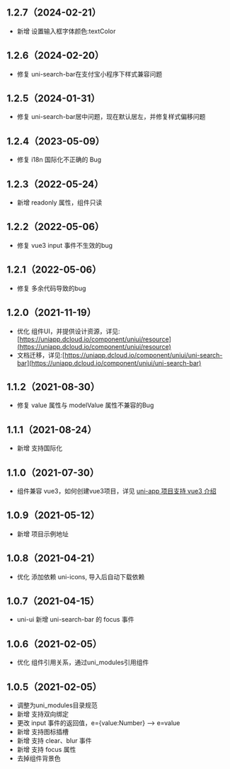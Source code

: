 ## 1.2.7（2024-02-21）
- 新增 设置输入框字体颜色:textColor
## 1.2.6（2024-02-20）
- 修复 uni-search-bar在支付宝小程序下样式兼容问题
## 1.2.5（2024-01-31）
- 修复 uni-search-bar居中问题，现在默认居左，并修复样式偏移问题
## 1.2.4（2023-05-09）
- 修复 i18n 国际化不正确的 Bug
## 1.2.3（2022-05-24）
- 新增 readonly 属性，组件只读
## 1.2.2（2022-05-06）
- 修复  vue3 input 事件不生效的bug
## 1.2.1（2022-05-06）
- 修复 多余代码导致的bug
## 1.2.0（2021-11-19）
- 优化 组件UI，并提供设计资源，详见:[https://uniapp.dcloud.io/component/uniui/resource](https://uniapp.dcloud.io/component/uniui/resource)
- 文档迁移，详见:[https://uniapp.dcloud.io/component/uniui/uni-search-bar](https://uniapp.dcloud.io/component/uniui/uni-search-bar)
## 1.1.2（2021-08-30）
- 修复 value 属性与 modelValue 属性不兼容的Bug
## 1.1.1（2021-08-24）
- 新增 支持国际化
## 1.1.0（2021-07-30）
- 组件兼容 vue3，如何创建vue3项目，详见 [uni-app 项目支持 vue3 介绍](https://ask.dcloud.net.cn/article/37834)
## 1.0.9（2021-05-12）
- 新增 项目示例地址
## 1.0.8（2021-04-21）
- 优化 添加依赖 uni-icons, 导入后自动下载依赖
## 1.0.7（2021-04-15）
- uni-ui 新增 uni-search-bar 的 focus 事件

## 1.0.6（2021-02-05）
- 优化 组件引用关系，通过uni_modules引用组件

## 1.0.5（2021-02-05）
- 调整为uni_modules目录规范
- 新增 支持双向绑定
- 更改 input 事件的返回值，e={value:Number} --> e=value
- 新增 支持图标插槽
- 新增 支持 clear、blur 事件
- 新增 支持 focus 属性
- 去掉组件背景色
